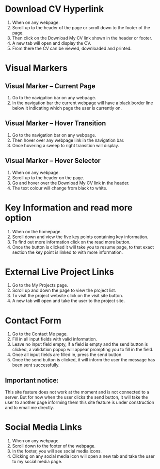 # Download CV Hyperlink
1.	When on any webpage.
2.	Scroll up to the header of the page or scroll down to the footer of the page.
3.	Then click on the Download My CV link shown in the header or footer.
4.	A new tab will open and display the CV. 
5.	From there the CV can be viewed, downloaded and printed. 

# Visual Markers
## Visual Marker – Current Page
1.	Go to the navigation bar on any webpage.
2.	In the navigation bar the current webpage will have a black border line below it indicating which page the user is currently on.

## Visual Marker – Hover Transition
1.	Go to the navigation bar on any webpage.
2.	Then hover over any webpage link in the navigation bar.
3.	Once hovering a sweep to right transition will display.

## Visual Marker – Hover Selector
1.	When on any webpage. 
2.	Scroll up to the header on the page.
3.	Go and hover over the Download My CV link in the header.
4.	The text colour will change from black to white.

# Key Information and read more option
1.	When on the homepage. 
2.	Scroll down and view the five key points containing key information. 
3.	To find out more information click on the read more button.
4.	Once the button is clicked it will take you to resume page, to that exact section the key point is linked to with more information. 

# External Live Project Links
1.	Go to the My Projects page.
2.	Scroll up and down the page to view the project list.
3.	To visit the project website click on the visit site button.
4.	A new tab will open and take the user to the project site. 

# Contact Form
1.	Go to the Contact Me page.
2.	Fill in all input fields with valid information.
3.	Leave no input field empty, if a field is empty and the send button is clicked, a validation popup will appear prompting you to fill in the field. 
4.	Once all input fields are filled in, press the send button. 
5.	Once the send button is clicked, it will inform the user the message has been sent successfully.

## Important notice:
This site feature does not work at the moment and is not connected to a server. But for now when the user clicks the send button, it will take the user to another page informing them this site feature is under construction and to email me directly.

# Social Media Links
1.	When on any webpage.
2.	Scroll down to the footer of the webpage.
3.	In the footer, you will see social media icons.
4.	Clicking on any social media icon will open a new tab and take the user to my social media page. 



